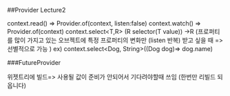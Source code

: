 ##Provider Lecture2


context.read<T>() => Provider.of<T>(context, listen:false)
context.watch<T>() => Provider.of<T>(context)
context.select<T,R> (R selector(T value)) ->R (프로퍼티를 많이 가지고 있는 오브젝트에 특정 프로퍼티의 변화만 (listen 반복) 받고 싶을 때 => 선별적으로 가능 )
ex) context.select<Dog, String>((Dog dog)=> dog.name)

###FutureProvider

위젯트리에 빌드=> 사용될 값이 준비가 안되어서 기다려야할때 쓰임
(한번만 리빌드 되옵니다)